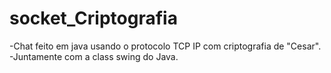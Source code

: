 # socket_Criptografia
-Chat feito em java usando o protocolo TCP IP com criptografia de "Cesar". <br/> 
-Juntamente com a class swing do Java.
